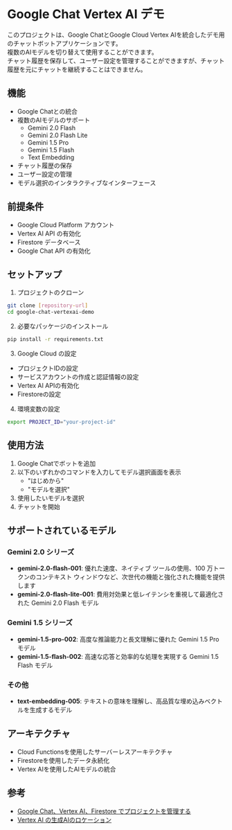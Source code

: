 # Google Chat Vertex AI デモ

このプロジェクトは、Google ChatとGoogle Cloud Vertex AIを統合したデモ用のチャットボットアプリケーションです。<br>
複数のAIモデルを切り替えて使用することができます。<br>
チャット履歴を保存して、ユーザー設定を管理することができますが、チャット履歴を元にチャットを継続することはできません。

## 機能

- Google Chatとの統合
- 複数のAIモデルのサポート
  - Gemini 2.0 Flash
  - Gemini 2.0 Flash Lite
  - Gemini 1.5 Pro
  - Gemini 1.5 Flash
  - Text Embedding
- チャット履歴の保存
- ユーザー設定の管理
- モデル選択のインタラクティブなインターフェース

## 前提条件

- Google Cloud Platform アカウント
- Vertex AI API の有効化
- Firestore データベース
- Google Chat API の有効化

## セットアップ

1. プロジェクトのクローン
```bash
git clone [repository-url]
cd google-chat-vertexai-demo
```

2. 必要なパッケージのインストール
```bash
pip install -r requirements.txt
```

3. Google Cloud の設定
- プロジェクトIDの設定
- サービスアカウントの作成と認証情報の設定
- Vertex AI APIの有効化
- Firestoreの設定

4. 環境変数の設定
```bash
export PROJECT_ID="your-project-id"
```

## 使用方法

1. Google Chatでボットを追加
2. 以下のいずれかのコマンドを入力してモデル選択画面を表示
   - "はじめから"
   - "モデルを選択"
3. 使用したいモデルを選択
4. チャットを開始

## サポートされているモデル

### Gemini 2.0 シリーズ
- **gemini-2.0-flash-001**: 優れた速度、ネイティブ ツールの使用、100 万トークンのコンテキスト ウィンドウなど、次世代の機能と強化された機能を提供します
- **gemini-2.0-flash-lite-001**: 費用対効果と低レイテンシを重視して最適化された Gemini 2.0 Flash モデル

### Gemini 1.5 シリーズ
- **gemini-1.5-pro-002**: 高度な推論能力と長文理解に優れた Gemini 1.5 Pro モデル
- **gemini-1.5-flash-002**: 高速な応答と効率的な処理を実現する Gemini 1.5 Flash モデル

### その他
- **text-embedding-005**: テキストの意味を理解し、高品質な埋め込みベクトルを生成するモデル

## アーキテクチャ

- Cloud Functionsを使用したサーバーレスアーキテクチャ
- Firestoreを使用したデータ永続化
- Vertex AIを使用したAIモデルの統合

## 参考

- [Google Chat、Vertex AI、Firestore でプロジェクトを管理する](https://developers.google.com/workspace/chat/tutorial-project-management?hl=ja)
- [Vertex AI の生成AIのロケーション](https://cloud.google.com/vertex-ai/generative-ai/docs/learn/locations?hl=ja#asia-pacific)
